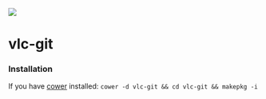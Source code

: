 ![](https://d11xdyzr0div58.cloudfront.net/static/logos/archlinux-logo-dark-scalable.518881f04ca9.svg)
# vlc-git

### Installation
If you have [cower](https://github.com/falconindy/cower) installed: `cower -d vlc-git && cd vlc-git && makepkg -i`
